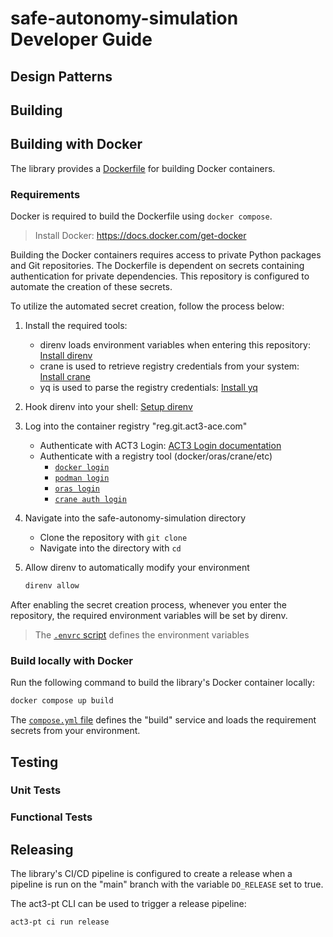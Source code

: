 # safe-autonomy-simulation Developer Guide

## Design Patterns

<!-- Describe code organization and style -->

## Building

## Building with Docker

The library provides a [Dockerfile](../Dockerfile) for building Docker containers.

### Requirements

Docker is required to build the Dockerfile using `docker compose`.

> Install Docker: <https://docs.docker.com/get-docker>

Building the Docker containers requires access to private Python packages and Git repositories. The Dockerfile is dependent on secrets containing authentication for private dependencies. This repository is configured to automate the creation of these secrets.

To utilize the automated secret creation, follow the process below:

1. Install the required tools:
   - direnv loads environment variables when entering this repository: [Install direnv](https://direnv.net/docs/installation.html)
   - crane is used to retrieve registry credentials from your system: [Install crane](https://github.com/google/go-containerregistry/blob/main/cmd/crane/README.md#installation)
   - yq is used to parse the registry credentials: [Install yq](https://github.com/mikefarah/yq/#install)
2. Hook direnv into your shell: [Setup direnv](https://direnv.net/docs/hook.html)
3. Log into the container registry "reg.git.act3-ace.com"
   - Authenticate with ACT3 Login: [ACT3 Login documentation](https://www.git.act3-ace.com/onboarding/set-up-tools/#act3-login-script)
   - Authenticate with a registry tool (docker/oras/crane/etc)
     - [`docker login`](https://docs.docker.com/reference/cli/docker/login/)
     - [`podman login`](https://docs.podman.io/en/stable/markdown/podman-login.1.html)
     - [`oras login`](https://oras.land/docs/commands/oras_login/)
     - [`crane auth login`](https://github.com/google/go-containerregistry/blob/main/cmd/crane/doc/crane_auth_login.md)
4. Navigate into the safe-autonomy-simulation directory
   - Clone the repository with `git clone`
   - Navigate into the directory with `cd`
5. Allow direnv to automatically modify your environment

   ```sh
   direnv allow
   ```

After enabling the secret creation process, whenever you enter the repository, the required environment variables will be set by direnv.

> The [`.envrc` script](../.envrc) defines the environment variables

### Build locally with Docker

Run the following command to build the library's Docker container locally:

```sh
docker compose up build
```

The [`compose.yml` file](../compose.yml) defines the "build" service and loads the requirement secrets from your environment.

## Testing

### Unit Tests

<!-- Describe how to run unit test -->

### Functional Tests

<!-- Describe how to run functional tests -->

## Releasing

The library's CI/CD pipeline is configured to create a release when a pipeline is run on the "main" branch with the variable `DO_RELEASE` set to true.

The act3-pt CLI can be used to trigger a release pipeline:

```sh
act3-pt ci run release
```
